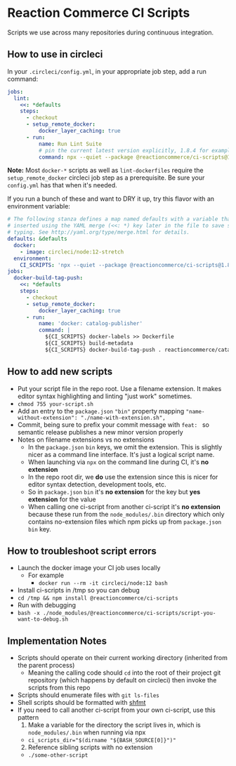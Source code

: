 # Reaction Commerce CI Scripts

Scripts we use across many repositories during continuous integration.

## How to use in circleci

In your `.circleci/config.yml`, in your appropriate job step, add a run command:

```yaml
jobs:
  lint:
    <<: *defaults
    steps:
      - checkout
      - setup_remote_docker:
          docker_layer_caching: true
      - run:
          name: Run Lint Suite
          # pin the current latest version explicitly, 1.8.4 for example only
          command: npx --quiet --package @reactioncommerce/ci-scripts@1.8.4 lint-shell-scripts
```

**Note:** Most `docker-*` scripts as well as `lint-dockerfiles` require the `setup_remote_docker` circleci job step as a prerequisite. Be sure your `config.yml` has that when it's needed.

If you run a bunch of these and want to DRY it up, try this flavor with an environment variable:

```yaml
# The following stanza defines a map named defaults with a variable that may be
# inserted using the YAML merge (<<: *) key later in the file to save some
# typing. See http://yaml.org/type/merge.html for details.
defaults: &defaults
  docker:
    - image: circleci/node:12-stretch
  environment:
    CI_SCRIPTS: 'npx --quiet --package @reactioncommerce/ci-scripts@1.8.4'
jobs:
  docker-build-tag-push:
    <<: *defaults
    steps:
      - checkout
      - setup_remote_docker:
          docker_layer_caching: true
      - run:
          name: 'docker: catalog-publisher'
          command: |
            ${CI_SCRIPTS} docker-labels >> Dockerfile
            ${CI_SCRIPTS} build-metadata
            ${CI_SCRIPTS} docker-build-tag-push . reactioncommerce/catalog-publisher
```

## How to add new scripts

- Put your script file in the repo root. Use a filename extension. It makes editor syntax highlighting and linting "just work" sometimes.
- `chmod 755 your-script.sh`
- Add an entry to the `package.json` `"bin"` property mapping `"name-without-extension": "./name-with-extension.sh",`
- Commit, being sure to prefix your commit message with `feat: ` so semantic release publishes a new minor version properly
- Notes on filename extensions vs no extensions
  - In the `package.json` `bin` keys, we omit the extension. This is slightly nicer as a command line interface. It's just a logical script name.
  - When launching via `npx` on the command line during CI, it's **no extension**
  - In the repo root dir, we **do** use the extension since this is nicer for editor syntax detection, development tools, etc.
  - So in `package.json` `bin` it's **no extension** for the key but **yes extension** for the value
  - When calling one ci-script from another ci-script it's **no extension** because these run from the `node_modules/.bin` directory which only contains no-extension files which npm picks up from `package.json` `bin` key.

## How to troubleshoot script errors

- Launch the docker image your CI job uses locally
  - For example
    - `docker run --rm -it circleci/node:12 bash`
- Install ci-scripts in /tmp so you can debug
- `cd /tmp && npm install @reactioncommerce/ci-scripts`
- Run with debugging
- `bash -x ./node_modules/@reactioncommerce/ci-scripts/script-you-want-to-debug.sh`

## Implementation Notes

- Scripts should operate on their current working directory (inherited from the parent process)
  - Meaning the calling code should `cd` into the root of their project git repository (which happens by default on circleci) then invoke the scripts from this repo
- Scripts should enumerate files with `git ls-files`
- Shell scripts should be formatted with [shfmt](https://github.com/mvdan/sh)
- If you need to call another ci-script from your own ci-script, use this pattern
  1. Make a variable for the directory the script lives in, which is `node_modules/.bin` when running via npx
    - `ci_scripts_dir="$(dirname "${BASH_SOURCE[0]}")"`
  2. Reference sibling scripts with no extension
    - `./some-other-script`
